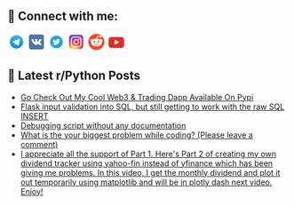 ## 🔎 Connect with me:
[<img src="https://github.com/bullbesh/bullbesh/blob/main/images/Telegram.png" width="32" height="32" />](https://t.me/bullbesh)
[<img src="https://github.com/bullbesh/bullbesh/blob/main/images/VK.png" width="32" height="32" />](https://vk.com/bullbesh)
[<img src="https://github.com/bullbesh/bullbesh/blob/main/images/Twitter.png" width="32" height="32" />](https://twitter.com/bullbesh1)
[<img src="https://github.com/bullbesh/bullbesh/blob/main/images/Instagram.png" width="32" height="32" />](https://www.instagram.com/bullbesh)
[<img src="https://github.com/bullbesh/bullbesh/blob/main/images/Reddit.png" width="32" height="32" />](https://www.reddit.com/user/bullbesh)
[<img src="https://github.com/bullbesh/bullbesh/blob/main/images/YouTube.png" width="32" height="32" />](https://www.youtube.com/channel/UCtfjRs6uzgq5mfm8S06WTcg)

## 📕 Latest r/Python Posts
<!-- BLOG-POST-LIST:START -->
- [Go Check Out My Cool Web3 &amp; Trading Dapp Available On Pypi](https://www.reddit.com/r/Python/comments/123zpbs/go_check_out_my_cool_web3_trading_dapp_available/)
- [Flask input validation into SQL, but still getting to work with the raw SQL INSERT](https://www.reddit.com/r/Python/comments/123zdiu/flask_input_validation_into_sql_but_still_getting/)
- [Debugging script without any documentation](https://www.reddit.com/r/Python/comments/123yxks/debugging_script_without_any_documentation/)
- [What is the your biggest problem while coding? &lpar;Please leave a comment&rpar;](https://www.reddit.com/r/Python/comments/123xkuf/what_is_the_your_biggest_problem_while_coding/)
- [I appreciate all the support of Part 1. Here&#39;s Part 2 of creating my own dividend tracker using yahoo-fin instead of yfinance which has been giving me problems. In this video, I get the monthly dividend and plot it out temporarily using matplotlib and will be in plotly dash next video. Enjoy!](https://www.reddit.com/r/Python/comments/123vzfz/i_appreciate_all_the_support_of_part_1_heres_part/)
<!-- BLOG-POST-LIST:END -->
